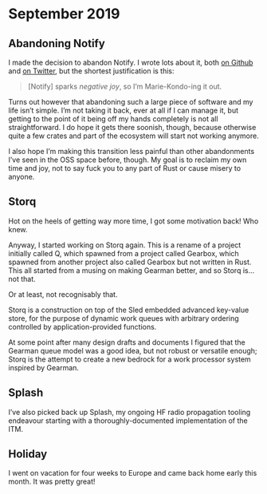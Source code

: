 # September 2019

## Abandoning Notify

I made the decision to abandon Notify. I wrote lots about it, both [on Github]
and [on Twitter], but the shortest justification is this:

> \[Notify\] sparks *negative joy*, so I’m Marie-Kondo-ing it out.

Turns out however that abandoning such a large piece of software and my life
isn’t simple. I’m not taking it back, ever at all if I can manage it, but
getting to the point of it being off my hands completely is not all
straightforward. I do hope it gets there soonish, though, because otherwise
quite a few crates and part of the ecosystem will start not working anymore.

I also hope I’m making this transition less painful than other abandonments I’ve
seen in the OSS space before, though. My goal is to reclaim my own time and joy,
not to say fuck you to any part of Rust or cause misery to anyone.

[on Github]: https://github.com/passcod/notify/issues/209
[on Twitter]: https://twitter.com/passcod/status/1170626632089866240

## Storq

Hot on the heels of getting way more time, I got some motivation back! Who knew.

Anyway, I started working on Storq again. This is a rename of a project
initially called Q, which spawned from a project called Gearbox, which spawned
from another project also called Gearbox but not written in Rust. This all
started from a musing on making Gearman better, and so Storq is... not that.

Or at least, not recognisably that.

Storq is a construction on top of the Sled embedded advanced key-value store,
for the purpose of dynamic work queues with arbitrary ordering controlled by
application-provided functions.

At some point after many design drafts and documents I figured that the Gearman
queue model was a good idea, but not robust or versatile enough; Storq is the
attempt to create a new bedrock for a work processor system inspired by Gearman.

## Splash

I’ve also picked back up Splash, my ongoing HF radio propagation tooling
endeavour starting with a thoroughly-documented implementation of the ITM.

## Holiday

I went on vacation for four weeks to Europe and came back home early this month.
It was pretty great!
